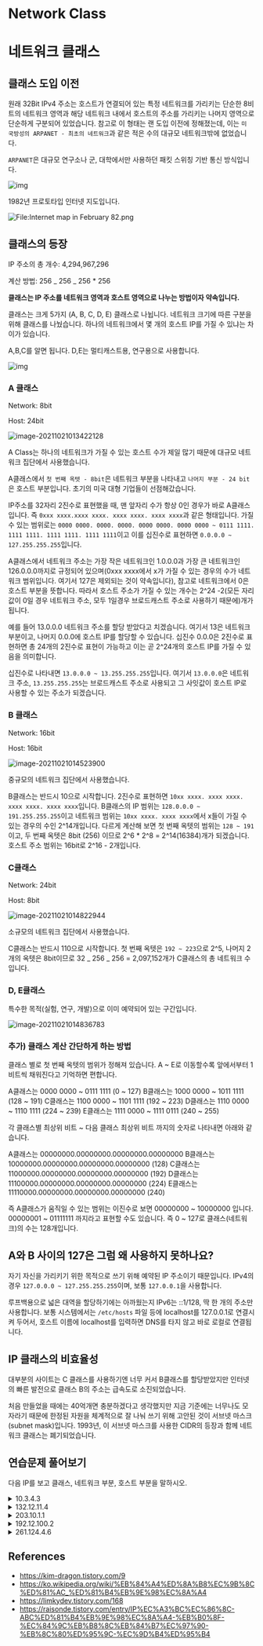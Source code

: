 # Network Class

# 네트워크 클래스

## 클래스 도입 이전

원래 32Bit IPv4 주소는 호스트가 연결되어 있는 특정 네트워크를 가리키는 단순한 8비트의 네트워크 영역과 해당 네트워크 내에서 호스트의 주소를 가리키는 나머지 영역으로 단순하게 구분되어 있었습니다. 참고로 이 형태는 랜 도입 이전에 정해졌는데, 이는 `미 국방성의 ARPANET - 최초의 네트워크`과 같은 적은 수의 대규모 네트워크밖에 없었습니다.

`ARPANET`은 대규모 연구소나 군, 대학에서만 사용하던 패킷 스위칭 기반 통신 방식입니다.

![img](network-class.assets/img.png)

1982년 프로토타입 인터넷 지도입니다.

![File:Internet map in February 82.png](network-class.assets/456px-Internet_map_in_February_82.png)

## 클래스의 등장

IP 주소의 총 개수: 4,294,967,296

계산 방법: 256 _ 256 _ 256 \* 256

**클래스는 IP 주소를 네트워크 영역과 호스트 영역으로 나누는 방법이자 약속입니다.**

클래스는 크게 5가지 (A, B, C, D, E) 클래스로 나뉩니다. 네트워크 크기에 따른 구분을 위해 클래스를 나눴습니다. 하나의 네트워크에서 몇 개의 호스트 IP를 가질 수 있냐는 차이가 있습니다.

A,B,C를 알면 됩니다. D,E는 멀티캐스트용, 연구용으로 사용합니다.

![img](network-class.assets/img.jpg)

### A 클래스

Network: 8bit

Host: 24bit

![image-20211021013422128](network-class.assets/image-20211021013422128.png)

A Class는 하나의 네트워크가 가질 수 있는 호스트 수가 제일 많기 때문에 대규모 네트워크 집단에서 사용했습니다.

A클래스에서 `첫 번째 옥텟 - 8bit`은 네트워크 부분을 나타내고 `나머지 부분 - 24 bit`은 호스트 부분입니다. 초기의 미국 대형 기업들이 선점해갔습니다.

IP주소를 32자리 2진수로 표현했을 때, 맨 앞자리 수가 항상 0인 경우가 바로 A클래스입니다.
즉 `0xxx xxxx.xxxx xxxx. xxxx xxxx. xxxx xxxx`과 같은 형태입니다. 가질 수 있는 범위로는
`0000 0000. 0000. 0000. 0000 0000. 0000 0000 ~ 0111 1111. 1111 1111. 1111 1111. 1111 1111`이고 이를 십진수로 표현하면 `0.0.0.0 ~ 127.255.255.255`입니다.

A클래스에서 네트워크 주소는 가장 작은 네트워크인 1.0.0.0과 가장 큰 네트워크인 126.0.0.0까지로 규정되어 있으며(0xxx xxxx에서 x가 가질 수 있는 경우의 수가 네트워크 범위입니다. 여기서 127은 제외되는 것이 약속입니다), 참고로 네트워크에서 0은 호스트 부분을 뜻합니다.
따라서 호스트 주소가 가질 수 있는 개수는 2^24 -2(모든 자리 값이 0일 경우 네트워크 주소, 모두 1일경우 브로드캐스트 주소로 사용하기 때문에)개가 됩니다.

예를 들어 13.0.0.0 네트워크 주소를 할당 받았다고 치겠습니다. 여기서 13은 네트워크 부분이고, 나머지 0.0.0에 호스트 IP를 할당할 수 있습니다. 십진수 0.0.0은 2진수로 표현하면 총 24개의 2진수로 표현이 가능하고 이는 곧 2^24개의 호스트 IP를 가질 수 있음을 의미합니다.

십진수로 나타내면 `13.0.0.0 ~ 13.255.255.255`입니다. 여기서 `13.0.0.0`은 네트워크 주소, `13.255.255.255`는 브로드캐스트 주소로 사용되고 그 사잇값이 호스트 IP로 사용할 수 있는 주소가 되겠습니다.

### B 클래스

Network: 16bit

Host: 16bit

![image-20211021014523900](network-class.assets/image-20211021014523900.png)

중규모의 네트워크 집단에서 사용했습니다.

B클래스는 반드시 10으로 시작합니다. 2진수로 표현하면 `10xx xxxx. xxxx xxxx. xxxx xxxx. xxxx xxxx`입니다.
B클래스의 IP 범위는 `128.0.0.0 ~ 191.255.255.255`이고 네트워크 범위는 `10xx xxxx. xxxx xxxx`에서 x들이 가질 수 있는 경우의 수인 2^14개입니다. 다르게 계산해 보면 첫 번째 옥텟의 범위는 `128 ~ 191`이고, 두 번째 옥텟은 8bit (256) 이므로 2^6 \* 2^8 = 2^14(16384)개가 되겠습니다. 호스트 주소 범위는 16bit로 2^16 - 2개입니다.



### C클래스

Network: 24bit

Host: 8bit

![image-20211021014822944](network-class.assets/image-20211021014822944.png)

소규모의 네트워크 집단에서 사용했습니다.

C클래스는 반드시 110으로 시작합니다. 첫 번째 옥텟은 `192 ~ 223`으로 2^5, 나머지 2개의 옥텟은 8bit이므로 32 _ 256 _ 256 = 2,097,152개가 C클래스의 총 네트워크 수입니다.

### D, E클래스

특수한 목적(실험, 연구, 개발)으로 이미 예약되어 있는 구간입니다.

![image-20211021014836783](network-class.assets/image-20211021014836783.png)


### 추가) 클래스 계산 간단하게 하는 방법

클래스 별로 첫 번째 옥텟의 범위가 정해져 있습니다. A ~ E로 이동할수록 앞에서부터 1비트씩 채워진다고 기억하면 편합니다.

A클래스는 0000 0000 ~ 0111 1111 (0 ~ 127)
B클래스는 1000 0000 ~ 1011 1111 (128 ~ 191)
C클래스는 1100 0000 ~ 1101 1111 (192 ~ 223)
D클래스는 1110 0000 ~ 1110 1111 (224 ~ 239)
E클래스는 1111 0000 ~ 1111 0111 (240 ~ 255)

각 클래스별 최상위 비트 ~ 다음 클래스 최상위 비트 까지의 숫자로 나타내면 아래와 같습니다.

A클래스는 00000000.00000000.00000000.00000000
B클래스는 10000000.00000000.00000000.00000000 (128)
C클래스는 11000000.00000000.00000000.00000000 (192)
D클래스는 11100000.00000000.00000000.00000000 (224)
E클래스는 11110000.00000000.00000000.00000000 (240)

즉 A클래스가 움직일 수 있는 범위는 이진수로 보면 00000000 ~ 10000000 입니다. 00000001 ~ 01111111 까지라고 표현할 수도 있습니다. 즉 0 ~ 127로 클래스(네트워크)의 수는 128개입니다.


## A와 B 사이의 127은 그럼 왜 사용하지 못하나요?

자기 자신을 가리키기 위한 목적으로 쓰기 위해 예약된 IP 주소이기 때문입니다.
IPv4의 경우 `127.0.0.0 ~ 127.255.255.255`이며, 보통 `127.0.0.1`을 사용합니다.

루프백용으로 넓은 대역을 할당하기에는 아까웠는지 IPv6는 ::1/128, 딱 한 개의 주소만 사용합니다. 보통 시스템에서는 `/etc/hosts` 파일 등에 localhost를 127.0.0.1로 연결시켜 두어서, 호스트 이름에 localhost를 입력하면 DNS를 타지 않고 바로 로컬로 연결됩니다.

## IP 클래스의 비효율성

대부분의 사이트는 C 클래스를 사용하기엔 너무 커서 B클래스를 할당받았지만 인터넷의 빠른 발전으로 클래스 B의 주소는 급속도로 소진되었습니다.

처음 만들었을 때에는 40억개면 충분하겠다고 생각했지만 지금 기준에는 너무나도 모자라기 때문에 한정된 자원을 체계적으로 잘 나눠 쓰기 위해 고안된 것이 서브넷 마스크(subnet mask)입니다. 1993년, 이 서브넷 마스크를 사용한 CIDR의 등장과 함께 네트워크 클래스는 폐기되었습니다.

## 연습문제 풀어보기

다음 IP를 보고 클래스, 네트워크 부분, 호스트 부분을 말하시오.

<details>
<summary>10.3.4.3</summary>
<div markdown="1">
클래스: A<br>
네트워크 부분: 10.0.0.0<br>
호스트 부분:3.4.3
</div>
</details>

<details>
<summary>132.12.11.4</summary>
<div markdown="1">
클래스: B<br>
네트워크 부분: 132.12.0.0<br>
호스트 부분:11.4
</div>
</details>

<details>
<summary>203.10.1.1</summary>
<div markdown="1">
클래스: C<br>
네트워크 부분: 203.10.1.0<br>
호스트 부분:1
</div>
</details>

<details>
<summary>192.12.100.2</summary>
<div markdown="1">
클래스: C<br>
네트워크 부분: 192.12.100.0<br>
호스트 부분:2
</div>
</details>

<details>
<summary>261.124.4.6</summary>
<div markdown="1">
존재할 수 없는 IP 주소입니다.
</div>
</details>

## References

- https://kim-dragon.tistory.com/9
- https://ko.wikipedia.org/wiki/%EB%84%A4%ED%8A%B8%EC%9B%8C%ED%81%AC_%ED%81%B4%EB%9E%98%EC%8A%A4
- https://limkydev.tistory.com/168
- https://raisonde.tistory.com/entry/IP%EC%A3%BC%EC%86%8C-ABC%ED%81%B4%EB%9E%98%EC%8A%A4-%EB%B0%8F-%EC%84%9C%EB%B8%8C%EB%84%B7%EC%97%90-%EB%8C%80%ED%95%9C-%EC%9D%B4%ED%95%B4
